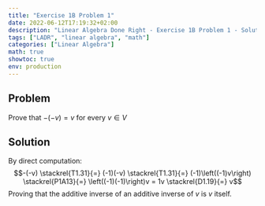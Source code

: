```yaml
---
title: "Exercise 1B Problem 1"
date: 2022-06-12T17:19:32+02:00
description: "Linear Algebra Done Right - Exercise 1B Problem 1 - Solution"
tags: ["LADR", "linear algebra", "math"]
categories: ["Linear Algebra"]
math: true
showtoc: true
env: production
---
```


## Problem
Prove that $-(-v) = v$ for every $v \in V$

## Solution
By direct computation:
$$-(-v) \stackrel{T1.31}{=} (-1)(-v) \stackrel{T1.31}{=} (-1)\left((-1)v\right) \stackrel{P1A13}{=} \left((-1)(-1)\right)v = 1v \stackrel{D1.19}{=} v$$
Proving that the additive inverse of an additive inverse of $v$ is $v$ itself.


